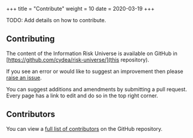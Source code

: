 +++
title = "Contribute"
weight = 10
date = 2020-03-19
+++

TODO: Add details on how to contribute.

## Contributing

The content of the Information Risk Universe is available on GitHub in [https://github.com/cydea/risk-universe/](this repository).

If you see an error or would like to suggest an improvement then please [raise an issue](https://github.com/cydea/risk-universe/issues).

You can suggest additions and amendments by submitting a pull request. Every page has a link to edit and do so in the top right corner.

## Contributors

You can view a [full list of contributors](https://github.com/cydea/risk-universe/graphs/contributors) on the GitHub repository.
